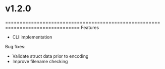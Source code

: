 # v1.2.0
================================================================================
Features
- CLI implementation

Bug fixes:
- Validate struct data prior to encoding
- Improve filename checking
